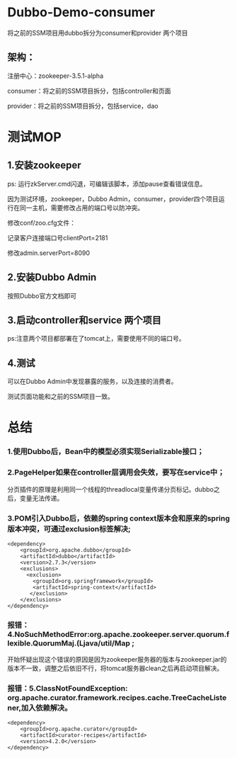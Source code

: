 # Dubbo-Demo-consumer
将之前的SSM项目用dubbo拆分为consumer和provider 两个项目

## 架构：

注册中心：zookeeper-3.5.1-alpha

consumer：将之前的SSM项目拆分，包括controller和页面

provider：将之前的SSM项目拆分，包括service，dao

# 测试MOP
## 1.安装zookeeper
ps: 运行zkServer.cmd闪退，可编辑该脚本，添加pause查看错误信息。

因为测试环境，zookeeper，Dubbo Admin，consumer，provider四个项目运行在同一主机，需要修改占用的端口号以防冲突。

修改conf/zoo.cfg文件：

记录客户连接端口号clientPort=2181

修改admin.serverPort=8090
## 2.安装Dubbo Admin 
按照Dubbo官方文档即可

## 3.启动controller和service 两个项目
ps:注意两个项目都部署在了tomcat上，需要使用不同的端口号。

## 4.测试
可以在Dubbo Admin中发现暴露的服务，以及连接的消费者。

测试页面功能和之前的SSM项目一致。

# 总结

### 1.使用Dubbo后，Bean中的模型必须实现Serializable接口；
### 2.PageHelper如果在controller层调用会失效，要写在service中；
分页插件的原理是利用同一个线程的threadlocal变量传递分页标记。dubbo之后，变量无法传递。
### 3.POM引入Dubbo后，依赖的spring context版本会和原来的spring版本冲突，可通过exclusion标签解决;
    <dependency>
        <groupId>org.apache.dubbo</groupId>
        <artifactId>dubbo</artifactId>
        <version>2.7.3</version>
        <exclusions> 
          <exclusion> 
            <groupId>org.springframework</groupId> 
            <artifactId>spring-context</artifactId> 
           </exclusion> 
        </exclusions>
    </dependency>
    
### 报错：4.NoSuchMethodError:org.apache.zookeeper.server.quorum.flexible.QuorumMaj.<init>(Ljava/util/Map ;
开始怀疑出现这个错误的原因是因为zookeeper服务器的版本与zookeeper.jar的版本不一致，调整之后依旧不行，将tomcat服务器clean之后再启动项目解决。

### 报错：5.ClassNotFoundException: org.apache.curator.framework.recipes.cache.TreeCacheListener,加入依赖解决。
    <dependency>
        <groupId>org.apache.curator</groupId>
        <artifactId>curator-recipes</artifactId>
        <version>4.2.0</version>
    </dependency>
     
